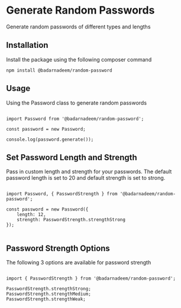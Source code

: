 # Generate Random Passwords

Generate random passwords of different types and lengths

## Installation

Install the package using the following composer command

```
npm install @badarnadeem/random-password
```

## Usage

Using the Password class to generate random passwords

```

import Password from '@badarnadeem/random-password';

const password = new Password;

console.log(password.generate());

```

## Set Password Length and Strength

Pass in custom length and strength for your passwords. The default password length is set to 20 and default strength is set to strong.

```

import Password, { PasswordStrength } from '@badarnadeem/random-password';

const password = new Password({ 
    length: 12, 
    strength: PasswordStrength.strengthStrong 
});


```

## Password Strength Options

The following 3 options are available for password strength

```

import { PasswordStrength } from '@badarnadeem/random-password';

PasswordStrength.strengthStrong;
PasswordStrength.strengthMedium;
PasswordStrength.strengthWeak;


```